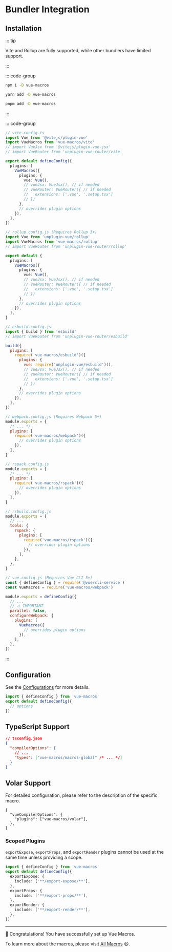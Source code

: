 # Bundler Integration <PackageVersion name="vue-macros" />

## Installation

::: tip

Vite and Rollup are fully supported, while other bundlers have limited support.

:::

::: code-group

```bash [npm]
npm i -D vue-macros
```

```bash [yarn]
yarn add -D vue-macros
```

```bash [pnpm]
pnpm add -D vue-macros
```

:::

::: code-group

```ts [Vite]
// vite.config.ts
import Vue from '@vitejs/plugin-vue'
import VueMacros from 'vue-macros/vite'
// import VueJsx from '@vitejs/plugin-vue-jsx'
// import VueRouter from 'unplugin-vue-router/vite'

export default defineConfig({
  plugins: [
    VueMacros({
      plugins: {
        vue: Vue(),
        // vueJsx: VueJsx(), // if needed
        // vueRouter: VueRouter({ // if needed
        //   extensions: ['.vue', '.setup.tsx']
        // })
      },
      // overrides plugin options
    }),
  ],
})
```

```ts [Rollup]
// rollup.config.js (Requires Rollup 3+)
import Vue from 'unplugin-vue/rollup'
import VueMacros from 'vue-macros/rollup'
// import VueRouter from 'unplugin-vue-router/rollup'

export default {
  plugins: [
    VueMacros({
      plugins: {
        vue: Vue(),
        // vueJsx: VueJsx(), // if needed
        // vueRouter: VueRouter({ // if needed
        //   extensions: ['.vue', '.setup.tsx']
        // })
      },
      // overrides plugin options
    }),
  ],
}
```

```js [esbuild]
// esbuild.config.js
import { build } from 'esbuild'
// import VueRouter from 'unplugin-vue-router/esbuild'

build({
  plugins: [
    require('vue-macros/esbuild')({
      plugins: {
        vue: require('unplugin-vue/esbuild')(),
        // vueJsx: VueJsx(), // if needed
        // vueRouter: VueRouter({ // if needed
        //   extensions: ['.vue', '.setup.tsx']
        // })
      },
      // overrides plugin options
    }),
  ],
})
```

```js [Webpack]
// webpack.config.js (Requires Webpack 5+)
module.exports = {
  /* ... */
  plugins: [
    require('vue-macros/webpack')({
      // overrides plugin options
    }),
  ],
}
```

```js [Rspack]
// rspack.config.js
module.exports = {
  /* ... */
  plugins: [
    require('vue-macros/rspack')({
      // overrides plugin options
    }),
  ],
}
```

```js [Rsbuild]
// rsbuild.config.js
module.exports = {
  // ...
  tools: {
    rspack: {
      plugins: [
        require('vue-macros/rspack')({
          // overrides plugin options
        }),
      ],
    },
  },
}
```

```js [Vue CLI]
// vue.config.js (Requires Vue CLI 5+)
const { defineConfig } = require('@vue/cli-service')
const VueMacros = require('vue-macros/webpack')

module.exports = defineConfig({
  // ...
  // ⚠️ IMPORTANT
  parallel: false,
  configureWebpack: {
    plugins: [
      VueMacros({
        // overrides plugin options
      }),
    ],
  },
})
```

:::

## Configuration

See the [Configurations](./configurations.md) for more details.

```ts twoslash [vue-macros.config.ts]
import { defineConfig } from 'vue-macros'
export default defineConfig({
  // options
})
```

## TypeScript Support

```json {0}
// tsconfig.json
{
  "compilerOptions": {
    // ...
    "types": ["vue-macros/macros-global" /* ... */]
  }
}
```

## Volar Support

For detailed configuration, please refer to the description of the specific macro.

```jsonc [tsconfig.json]
{
  "vueCompilerOptions": {
    "plugins": ["vue-macros/volar"],
  },
}
```

### Scoped Plugins

`exportExpose`, `exportProps`, and `exportRender` plugins cannot be used
at the same time unless providing a scope.

```ts twoslash [vue-macros.config.ts]
import { defineConfig } from 'vue-macros'
export default defineConfig({
  exportExpose: {
    include: ['**/export-expose/**'],
  },
  exportProps: {
    include: ['**/export-props/**'],
  },
  exportRender: {
    include: ['**/export-render/**'],
  },
})
```

---

:tada: Congratulations! You have successfully set up Vue Macros.

To learn more about the macros, please visit [All Macros](/macros/) :laughing:.
